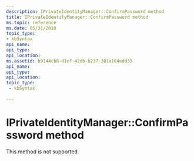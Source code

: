 ```yaml
---
description: IPrivateIdentityManager::ConfirmPassword method
title: IPrivateIdentityManager::ConfirmPassword method
ms.topic: reference
ms.date: 05/31/2018
topic_type: 
- kbSyntax
api_name: 
api_type: 
api_location: 
ms.assetid: b9144cb8-d1ef-42db-b237-301a164edd35
api_name: 
api_type: 
api_location: 
topic_type: 
 - kbSyntax

---
```


# IPrivateIdentityManager::ConfirmPassword method

This method is not supported.

 

 



